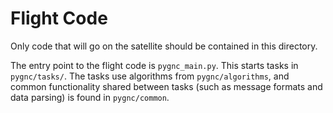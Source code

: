 # Flight Code
Only code that will go on the satellite should be contained in this directory.

The entry point to the flight code is `pygnc_main.py`. This starts tasks in `pygnc/tasks/`. The tasks use algorithms from `pygnc/algorithms`, and common functionality shared between tasks (such as message formats and data parsing) is found in `pygnc/common`.
